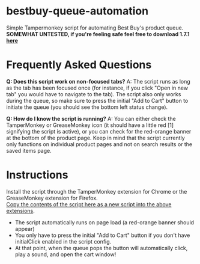 # bestbuy-queue-automation
Simple Tampermonkey script for automating Best Buy's product queue.  
**SOMEWHAT UNTESTED, if you're feeling safe feel free to download 1.7.1 [here](https://github.com/albert-sun/bestbuy-queue-automation/tree/ad80072d2ee0d8a96ade54eb1f9d6110fabdbb8e)**

# Frequently Asked Questions
**Q: Does this script work on non-focused tabs?**
A: The script runs as long as the tab has been focused once (for instance, if you click "Open in new tab" you would have to navigate to the tab). The script also only works during the queue, so make sure to press the initial "Add to Cart" button to initiate the queue (you should see the bottom left status change).  

**Q: How do I know the script is running?**
A: You can either check the TamperMonkey or GreaseMonkey icon (it should have a little red [1] signifying the script is active), or you can check for the red-orange banner at the bottom of the product page. Keep in mind that the script currently only functions on individual product pages and not on search results or the saved items page.

# Instructions
Install the script through the TamperMonkey extension for Chrome or the GreaseMonkey extension for Firefox.  
[Copy the contents of the script here as a new script into the above extensions](https://github.com/albert-sun/bestbuy-queue-automation/blob/main/script.js).  
- The script automatically runs on page load (a red-orange banner should appear)
- You only have to press the initial "Add to Cart" button if you don't have initialClick enabled in the script config.
- At that point, when the queue pops the button will automatically click, play a sound, and open the cart window!
